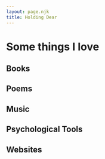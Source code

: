 ```yaml
---
layout: page.njk
title: Holding Dear
---
```


# Some things I love

## Books 

## Poems

## Music 

## Psychological Tools 

## Websites 